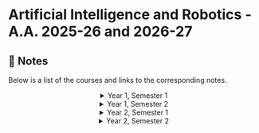 # Artificial Intelligence and Robotics - A.A. 2025-26 and 2026-27

## 📖 Notes
Below is a list of the courses and links to the corresponding notes.
<div align="center">
<details>
<summary>Year 1, Semester 1</summary>
  
| Course | CFU |
| ----- | ----- | 
| [Artificial Intelligence]() | 6 |
| [Machine Learning]() | 6 |
| [Robotics 1]() | 6 |
| [Robot Programming]() | 3 |

</details>

<div align="center">
<details>
<summary>Year 1, Semester 2</summary>
  
| Course | CFU |
| ----- | ----- | 
| [Computer Vision]() | 6 |
| [ Robotics 2]() | 6 |
| [ Interactive Graphics]() | 6 |
| [Medical Robots]() | 6 |

</details>

</div>

<div align="center">
<details>
<summary>Year 2, Semester 1</summary>
  
| Course | CFU |
| ----- | ----- | 
| [Autonomus And Mobile Robotics]() | 6 |
| [Probabilistic Robotics]() | 6 |
| [Planning and Reasoning]() | 6 |
| [Quantum Computing]() | 6 |

</details>

<div align="center">
<details>
<summary>Year 2, Semester 2</summary>
  
| Course | CFU |
| ----- | ----- | 
| [Seminars in AI and Robotics]() | 3 |
| [Elective in Robotics]() | 12 |
| [Neuroengeneering]() | 6 |

</details>

</div>
